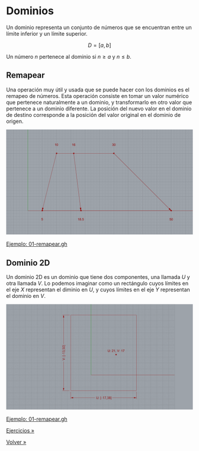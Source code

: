 # Dominios

Un dominio representa un conjunto de números que se encuentran entre
un límite inferior y un límite superior.

$$D = [a, b]$$

Un número $n$ pertenece al dominio si $n \geq a$ y $n \leq b$.

## Remapear

Una operación muy útil y usada que se puede hacer con los dominios es
el remapeo de números. Esta operación consiste en tomar un valor numérico
que pertenece naturalmente a un dominio, y transformarlo en otro valor
que pertenece a un dominio diferente. La posición del nuevo valor
en el dominio de destino corresponde a la posición del valor original en
el dominio de origen.

![Algoritmo](./figuras/01-remapear.png)

[Ejemplo: 01-remapear.gh](./01-remapear.gh)

## Dominio 2D

Un dominio 2D es un dominio que tiene dos componentes, una llamada $U$
y otra llamada $V$. Lo podemos imaginar como un rectángulo cuyos límites
en el eje $X$ representan el diminio en $U$, y cuyos límites en el eje $Y$
representan el dominio en $V$.

![Algoritmo](./figuras/02-dominio-2d.png)

[Ejemplo: 01-remapear.gh](./02-dominio-2d.gh)

[Ejercicios »](./ejercicios)

[Volver »](..)
